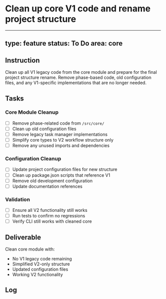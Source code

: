 # Clean up core V1 code and rename project structure

---
type: feature
status: To Do
area: core
---


## Instruction

Clean up all V1 legacy code from the core module and prepare for the final project structure rename. Remove phase-based code, old configuration files, and any V1-specific implementations that are no longer needed.

## Tasks

### Core Module Cleanup
- [ ] Remove phase-related code from `/src/core/`
- [ ] Clean up old configuration files
- [ ] Remove legacy task manager implementations
- [ ] Simplify core types to V2 workflow structure only
- [ ] Remove any unused imports and dependencies

### Configuration Cleanup  
- [ ] Update project configuration files for new structure
- [ ] Clean up package.json scripts that reference V1
- [ ] Remove old development configuration
- [ ] Update documentation references

### Validation
- [ ] Ensure all V2 functionality still works
- [ ] Run tests to confirm no regressions
- [ ] Verify CLI still works with cleaned core

## Deliverable

Clean core module with:
- No V1 legacy code remaining
- Simplified V2-only structure
- Updated configuration files
- Working V2 functionality

## Log
